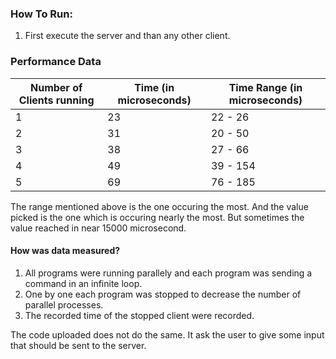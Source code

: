 ### How To Run:

1. First execute the server and than any other client.

### Performance Data

Number of Clients running | Time (in microseconds) | Time Range (in microseconds)
------------ | ------------- | -------------
1 | 23 | 22 - 26
2 | 31 | 20 - 50
3 | 38 | 27 - 66
4 | 49 | 39 - 154
5 | 69 | 76 - 185

The range mentioned above is the one occuring the most. And the value picked is the one which is occuring nearly the most. But sometimes the value reached in near 15000 microsecond.

#### How was data measured?

1. All programs were running parallely and each program was sending a command in an infinite loop.
2. One by one each program was stopped to decrease the number of parallel processes.
3. The recorded time of the stopped client were recorded.

The code uploaded does not do the same. It ask the user to give some input that should be sent to the server.
